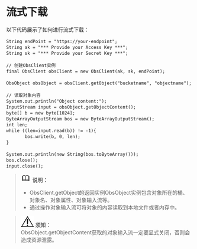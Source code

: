 # 流式下载<a name="ZH-CN_TOPIC_0142815530"></a>

以下代码展示了如何进行流式下载：

```
String endPoint = "https://your-endpoint";
String ak = "*** Provide your Access Key ***";
String sk = "*** Provide your Secret Key ***";

// 创建ObsClient实例
final ObsClient obsClient = new ObsClient(ak, sk, endPoint);

ObsObject obsObject = obsClient.getObject("bucketname", "objectname");

// 读取对象内容
System.out.println("Object content:");
InputStream input = obsObject.getObjectContent();
byte[] b = new byte[1024];
ByteArrayOutputStream bos = new ByteArrayOutputStream(); 
int len;
while ((len=input.read(b)) != -1){
       bos.write(b, 0, len);
}
 
System.out.println(new String(bos.toByteArray()));
bos.close();
input.close();
```

>![](public_sys-resources/icon-note.gif) **说明：**   
>-   ObsClient.getObject的返回实例ObsObject实例包含对象所在的桶、对象名、对象属性、对象输入流等。  
>-   通过操作对象输入流可将对象的内容读取到本地文件或者内存中。  

>![](public_sys-resources/icon-notice.gif) **须知：**   
>ObsObject.getObjectContent获取的对象输入流一定要显式关闭，否则会造成资源泄露。  

